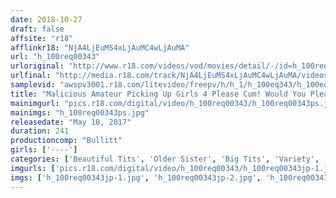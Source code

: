 ```yaml
---
date: 2018-10-27
draft: false
affsite: "r18"
afflinkr18: "NjA4LjEuMS4xLjAuMC4wLjAuMA"
url: "h_100req00343"
urloriginal: "http://www.r18.com/videos/vod/movies/detail/-/id=h_100req00343"
urlfinal: "http://media.r18.com/track/NjA4LjEuMS4xLjAuMC4wLjAuMA/videos/vod/movies/detail/-/id=h_100req00343"
samplevid: "awspv3001.r18.com/litevideo/freepv/h/h_1/h_100eq343/h_100eq343_dmb_w.mp4"
title: "Malicious Amateur Picking Up Girls 4 Please Cum! Would You Please Pussy Grind Us? These Girls Are Getting Their Pussies Slick And Slippery From Rubbing Up Against These Rock Hard Cocks And Finally Our Dicks Just Slip Right In!"
mainimgurl: "pics.r18.com/digital/video/h_100req00343/h_100req00343ps.jpg"
mainimgs: "h_100req00343ps.jpg"
releasedate: "May 10, 2017"
duration: 241
productioncomp: "Bullitt"
girls: ['----']
categories: ['Beautiful Tits', 'Older Sister', 'Big Tits', 'Variety', 'Other Fetishes', 'Amateur', 'Creampie', 'Over 4 Hours', 'Hi-Def']
imgurls: ['pics.r18.com/digital/video/h_100req00343/h_100req00343jp-1.jpg', 'pics.r18.com/digital/video/h_100req00343/h_100req00343jp-2.jpg', 'pics.r18.com/digital/video/h_100req00343/h_100req00343jp-3.jpg', 'pics.r18.com/digital/video/h_100req00343/h_100req00343jp-4.jpg', 'pics.r18.com/digital/video/h_100req00343/h_100req00343jp-5.jpg', 'pics.r18.com/digital/video/h_100req00343/h_100req00343jp-6.jpg', 'pics.r18.com/digital/video/h_100req00343/h_100req00343jp-7.jpg', 'pics.r18.com/digital/video/h_100req00343/h_100req00343jp-8.jpg', 'pics.r18.com/digital/video/h_100req00343/h_100req00343jp-9.jpg', 'pics.r18.com/digital/video/h_100req00343/h_100req00343jp-10.jpg', 'pics.r18.com/digital/video/h_100req00343/h_100req00343jp-11.jpg', 'pics.r18.com/digital/video/h_100req00343/h_100req00343jp-12.jpg', 'pics.r18.com/digital/video/h_100req00343/h_100req00343jp-13.jpg', 'pics.r18.com/digital/video/h_100req00343/h_100req00343jp-14.jpg', 'pics.r18.com/digital/video/h_100req00343/h_100req00343jp-15.jpg', 'pics.r18.com/digital/video/h_100req00343/h_100req00343jp-16.jpg', 'pics.r18.com/digital/video/h_100req00343/h_100req00343jp-17.jpg', 'pics.r18.com/digital/video/h_100req00343/h_100req00343jp-18.jpg', 'pics.r18.com/digital/video/h_100req00343/h_100req00343jp-19.jpg', 'pics.r18.com/digital/video/h_100req00343/h_100req00343jp-20.jpg']
imgs: ['h_100req00343jp-1.jpg', 'h_100req00343jp-2.jpg', 'h_100req00343jp-3.jpg', 'h_100req00343jp-4.jpg', 'h_100req00343jp-5.jpg', 'h_100req00343jp-6.jpg', 'h_100req00343jp-7.jpg', 'h_100req00343jp-8.jpg', 'h_100req00343jp-9.jpg', 'h_100req00343jp-10.jpg', 'h_100req00343jp-11.jpg', 'h_100req00343jp-12.jpg', 'h_100req00343jp-13.jpg', 'h_100req00343jp-14.jpg', 'h_100req00343jp-15.jpg', 'h_100req00343jp-16.jpg', 'h_100req00343jp-17.jpg', 'h_100req00343jp-18.jpg', 'h_100req00343jp-19.jpg', 'h_100req00343jp-20.jpg']
---
```

